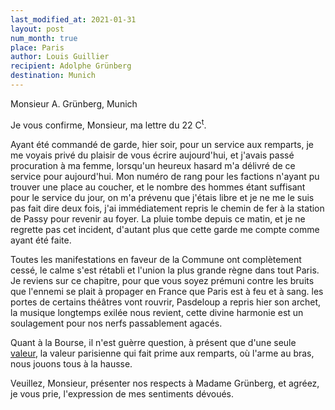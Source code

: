 ```yaml
---
last_modified_at: 2021-01-31
layout: post
num_month: true
place: Paris
author: Louis Guillier
recipient: Adolphe Grünberg
destination: Munich
---
```


Monsieur A. Grünberg, Munich


Je vous confirme, Monsieur, ma lettre du 22 C<sup>t</sup>.

Ayant été commandé de garde, hier soir, pour un service aux remparts, je me
voyais privé du plaisir de vous écrire aujourd'hui, et j'avais passé
procuration à ma femme, lorsqu'un heureux hasard m'a délivré de ce service pour
aujourd'hui. Mon numéro de rang pour les factions n'ayant pu trouver une place
au coucher, et le nombre des hommes étant suffisant pour le service du jour, on
m'a prévenu que j'étais libre et je ne me le suis pas fait dire deux fois, j'ai
immédiatement repris le chemin de fer à la station de Passy pour revenir au
foyer. La pluie tombe depuis ce matin, et je ne regrette pas cet incident,
d'autant plus que cette garde me compte comme ayant été faite.

Toutes les manifestations en faveur de la Commune ont complètement cessé, le
calme s'est rétabli et l'union la plus grande règne dans tout Paris.
Je reviens sur ce chapitre, pour que vous soyez prémuni contre les bruits que
l'ennemi se plait à propager en France que Paris est à feu et à sang. les
portes de certains théâtres vont rouvrir, Pasdeloup a repris hier son archet,
la musique longtemps exilée nous revient, cette divine harmonie est un
soulagement pour nos nerfs passablement agacés.

Quant à la Bourse, il n'est guèrre question, à présent que d'une seule
<ins class="straight">valeur</ins>, la valeur parisienne qui fait prime aux
remparts, où l'arme au bras, nous jouons tous à la hausse.

Veuillez, Monsieur, présenter nos respects à Madame Grünberg, et agréez,
je vous prie, l'expression de mes sentiments dévoués.
